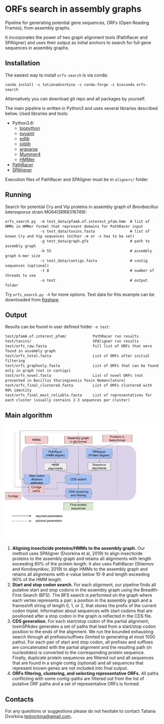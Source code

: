 # ORFs search in assembly graphs

Pipeline for generating potential gene sequences, ORFs (Open Reading Frames), from assembly graphs.

It incorporates the power of two graph alignment tools (PathRacer and SPAligner) and uses their output as initial anchors to search for full gene sequences in assembly graphs.

## Installation

The easiest way to install `orfs-search` is via conda:

    conda install -c tatianadvorkina -c conda-forge -c bioconda orfs-search

Alternatively you can download git repo and all packages by yourself.

The main pipeline is written in Python3 and uses several libraries described below.
Used libraries and tools: 
- Python3.6:
    - [biopython](https://biopython.org/wiki/Download)
    - [pyyaml](https://pyyaml.org/wiki/PyYAMLDocumentation)
    - [edlib](https://pypi.org/project/edlib/)
    - [joblib](https://joblib.readthedocs.io/en/latest/installing.html)
    - [argparse](https://pypi.org/project/argparse/)
    - [Mummer4](https://github.com/mummer4/mummer/releases)
    - [HMMer](http://hmmer.org)
- [PathRacer](https://github.com/ablab/spades/archive/v0.5-recomb.tar.gz)
- [SPAligner](https://github.com/ablab/spades/archive/spaligner-paper.tar.gz)

Execution files of PathRacer and SPAligner must be in `aligners/` folder.


## Running

Search for potential Cry and Vip proteins in assembly graph of *Brevibacillus laterosporus* strain MG64(SRR8316749):
    
    orfs_search.py  -m test_data/pfamA.of.interest_pfam.hmm  # list of HMMs in HMMer format that represent domains for PathRacer input
                    -s test_data/toxins.fasta                # list of known Cry and Vip sequences (either -m or -s has to be set)
                    -g test_data/graph.gfa                   # path to assembly graph
                    -k 55                                    # assembly graph k-mer size
                    -c test_data/contigs.fasta               # contig sequences (optional)
                    -t 8                                     # number of threads to use
                    -o test                                  # output folder


Try `orfs_search.py -h` for more options. Test data for this example can be downloaded from [figshare](https://figshare.com/s/28de3bac33d6f0156998).

## Output

Results can be found in user defined folder `-o test`:
    
    test/pfamA.of.interest_pfam/            PathRacer run results
    test/toxins/                            SPAligner run results
    test/orfs_raw.fasta                     Full list of ORFs that were found in assembly graph
    test/orfs_total.fasta                   List of ORFs after initial filtering
    test/orfs_graphonly.fasta               List of ORFs that can be found only in graph (not in contigs)
    test/orfs_novel.fasta                   List of novel ORFs (not presented in Bacillus thuringiensis Toxin Nomenclature)
    test/orfs_final_clustered.fasta         List of ORFs clustered with 90% identity
    test/orfs_final_most_reliable.fasta     List of representatives for each cluster (usually contains 2-3 sequences per cluster)


## Main algorithm

![main_pipeline](main_pipeline.jpg)

1. **Aligning insecticide proteins/HMMs to the assembly graph.** Our method uses SPAligner (Dvorkina et al, 2019) to align insecticide proteins to the assembly graph and retains all alignments with length exceeding 80% of the protein length. It also uses PathRacer (Shlemov and Korobeynikov, 2019) to align HMMs to the assembly graph and retains all alignments with e-value below 10-9 and length exceeding 90% of the HMM length. 
2. **Start and stop codon search.** For each alignment, our pipeline finds all putative start and stop codons in the assembly graph using the Breadth-First-Search (BFS).  The BFS search is performed on the graph where each vertex represents a pair: a position in the assembly graph and a frameshift string of length 0, 1, or 2, that stores the prefix of the current codon triplet. Information about sequences with start codons that are positioned after a stop codon in the graph is reflected in the CDS file.
3. **CDS generation.** For each start/stop codon of the partial alignment, toxinSPAdes generates a set of paths that lead from a start/stop codon position to the ends of the alignment. We run the bounded exhausting search through all prefixes/suffixes (limited to generating at most 1000 paths). For each pair of start and stop codon, all prefixes and suffixes are concatenated with the partial alignment and the resulting path (in nucleotides) is converted to the corresponding protein sequence. Finally, duplicate protein sequences are filtered out and all sequences that are found in a single contig (optional) and all sequences that represent known genes are not included into final output.
4. **ORFs filtering, clustering, and selecting representative ORFs.** All paths conflicting with some contig-paths are filtered out from the list of putative ORF paths and a set of representative ORFs is formed. 

## Contacts

For any questions or suggestions please do not hesitate to contact Tatiana Dvorkina <tedvorkina@gmail.com>.